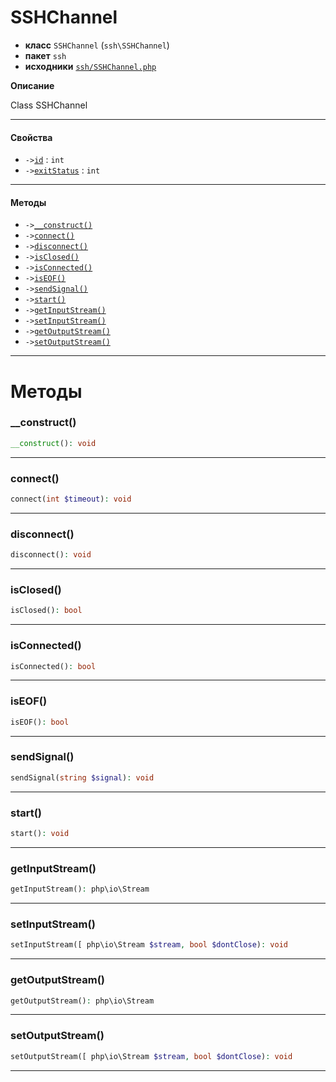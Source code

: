 # SSHChannel

- **класс** `SSHChannel` (`ssh\SSHChannel`)
- **пакет** `ssh`
- **исходники** [`ssh/SSHChannel.php`](./src/main/resources/JPHP-INF/sdk/ssh/SSHChannel.php)

**Описание**

Class SSHChannel

---

#### Свойства

- `->`[`id`](#prop-id) : `int`
- `->`[`exitStatus`](#prop-exitstatus) : `int`

---

#### Методы

- `->`[`__construct()`](#method-__construct)
- `->`[`connect()`](#method-connect)
- `->`[`disconnect()`](#method-disconnect)
- `->`[`isClosed()`](#method-isclosed)
- `->`[`isConnected()`](#method-isconnected)
- `->`[`isEOF()`](#method-iseof)
- `->`[`sendSignal()`](#method-sendsignal)
- `->`[`start()`](#method-start)
- `->`[`getInputStream()`](#method-getinputstream)
- `->`[`setInputStream()`](#method-setinputstream)
- `->`[`getOutputStream()`](#method-getoutputstream)
- `->`[`setOutputStream()`](#method-setoutputstream)

---
# Методы

<a name="method-__construct"></a>

### __construct()
```php
__construct(): void
```

---

<a name="method-connect"></a>

### connect()
```php
connect(int $timeout): void
```

---

<a name="method-disconnect"></a>

### disconnect()
```php
disconnect(): void
```

---

<a name="method-isclosed"></a>

### isClosed()
```php
isClosed(): bool
```

---

<a name="method-isconnected"></a>

### isConnected()
```php
isConnected(): bool
```

---

<a name="method-iseof"></a>

### isEOF()
```php
isEOF(): bool
```

---

<a name="method-sendsignal"></a>

### sendSignal()
```php
sendSignal(string $signal): void
```

---

<a name="method-start"></a>

### start()
```php
start(): void
```

---

<a name="method-getinputstream"></a>

### getInputStream()
```php
getInputStream(): php\io\Stream
```

---

<a name="method-setinputstream"></a>

### setInputStream()
```php
setInputStream([ php\io\Stream $stream, bool $dontClose): void
```

---

<a name="method-getoutputstream"></a>

### getOutputStream()
```php
getOutputStream(): php\io\Stream
```

---

<a name="method-setoutputstream"></a>

### setOutputStream()
```php
setOutputStream([ php\io\Stream $stream, bool $dontClose): void
```

---
